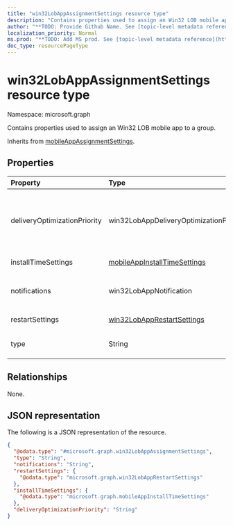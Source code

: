 ```yaml
---
title: "win32LobAppAssignmentSettings resource type"
description: "Contains properties used to assign an Win32 LOB mobile app to a group."
author: "**TODO: Provide Github Name. See [topic-level metadata reference](https://msgo.azurewebsites.net/add/document/guidelines/metadata.html#topic-level-metadata)**"
localization_priority: Normal
ms.prod: "**TODO: Add MS prod. See [topic-level metadata reference](https://msgo.azurewebsites.net/add/document/guidelines/metadata.html#topic-level-metadata)**"
doc_type: resourcePageType
---
```


# win32LobAppAssignmentSettings resource type

Namespace: microsoft.graph

Contains properties used to assign an Win32 LOB mobile app to a group.


Inherits from [mobileAppAssignmentSettings](../resources/mobileappassignmentsettings.md).

## Properties
|Property|Type|Description|
|:---|:---|:---|
|deliveryOptimizationPriority|win32LobAppDeliveryOptimizationPriority|The delivery optimization priority for this app assignment. This setting is not supported in National Cloud environments. Possible values are: `notConfigured`, `foreground`.|
|installTimeSettings|[mobileAppInstallTimeSettings](../resources/mobileappinstalltimesettings.md)|The install time settings to apply for this app assignment.|
|notifications|win32LobAppNotification|The notification status for this app assignment. Possible values are: `showAll`, `showReboot`, `hideAll`.|
|restartSettings|[win32LobAppRestartSettings](../resources/win32lobapprestartsettings.md)|The reboot settings to apply for this app assignment.|
|type|String|**TODO: Add Description** Inherited from [mobileAppAssignmentSettings](../resources/mobileappassignmentsettings.md)|

## Relationships
None.

## JSON representation
The following is a JSON representation of the resource.
<!-- {
  "blockType": "resource",
  "@odata.type": "microsoft.graph.win32LobAppAssignmentSettings"
}
-->
``` json
{
  "@odata.type": "#microsoft.graph.win32LobAppAssignmentSettings",
  "type": "String",
  "notifications": "String",
  "restartSettings": {
    "@odata.type": "microsoft.graph.win32LobAppRestartSettings"
  },
  "installTimeSettings": {
    "@odata.type": "microsoft.graph.mobileAppInstallTimeSettings"
  },
  "deliveryOptimizationPriority": "String"
}
```

